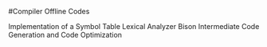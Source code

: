 #Compiler Offline Codes

Implementation of a Symbol Table
Lexical Analyzer
Bison
Intermediate Code Generation and Code Optimization
